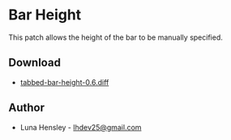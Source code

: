 Bar Height
========
This patch allows the height of the bar to be manually specified.

Download
--------
* [tabbed-bar-height-0.6.diff](tabbed-bar-height-0.6.diff)

Author
------
* Luna Hensley - lhdev25@gmail.com
